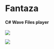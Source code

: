 <h1>Fantaza</h1>
<h4>C# Wave Files player</h4>

![](https://imgur.com/KdJ2psN.png)

![](https://imgur.com/QNkqaMi.png)
